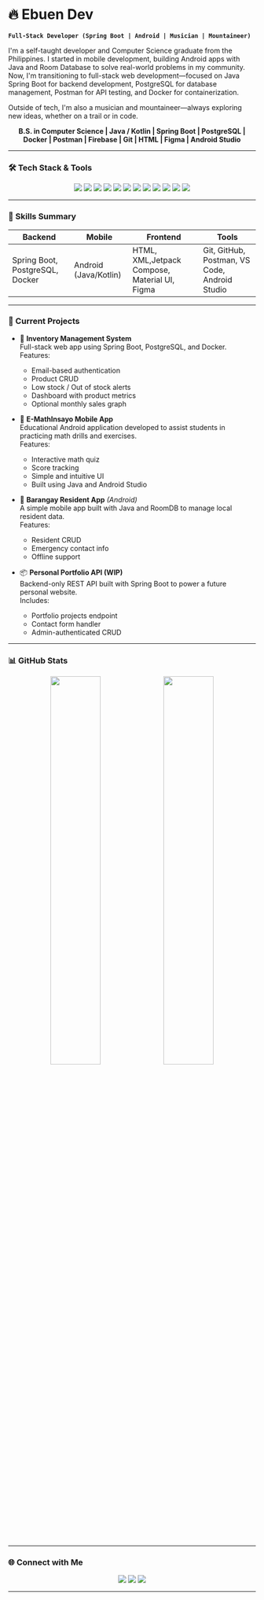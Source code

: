 # 🔥 Ebuen Dev

**`Full-Stack Developer (Spring Boot | Android | Musician | Mountaineer)`**

I'm a self-taught developer and Computer Science graduate from the Philippines. I started in mobile development, building Android apps with Java and Room Database to solve real-world problems in my community. Now, I'm transitioning to full-stack web development—focused on Java Spring Boot for backend development, PostgreSQL for database management, Postman for API testing, and Docker for containerization.

Outside of tech, I'm also a musician and mountaineer—always exploring new ideas, whether on a trail or in code.

<p align="center">
  <b>B.S. in Computer Science | Java / Kotlin | Spring Boot | PostgreSQL | Docker | Postman | Firebase | Git | HTML | Figma | Android Studio</b>
</p>

---

### 🛠 Tech Stack & Tools

<p align="center">
  <img src="https://img.shields.io/badge/Java-ED8B00?style=for-the-badge&logo=java&logoColor=white" />
  <img src="https://img.shields.io/badge/Kotlin-7F52FF?style=for-the-badge&logo=kotlin&logoColor=white" />
  <img src="https://img.shields.io/badge/Spring_Boot-6DB33F?style=for-the-badge&logo=springboot&logoColor=white" />
  <img src="https://img.shields.io/badge/PostgreSQL-316192?style=for-the-badge&logo=postgresql&logoColor=white" />
  <img src="https://img.shields.io/badge/Docker-2496ED?style=for-the-badge&logo=docker&logoColor=white" />
  <img src="https://img.shields.io/badge/Postman-FF6C37?style=for-the-badge&logo=postman&logoColor=white" />
  <img src="https://img.shields.io/badge/Firebase-FFCA28?style=for-the-badge&logo=firebase&logoColor=black" />
  <img src="https://img.shields.io/badge/HTML5-E34F26?style=for-the-badge&logo=html5&logoColor=white" />
  <img src="https://img.shields.io/badge/Git-F05032?style=for-the-badge&logo=git&logoColor=white" />
  <img src="https://img.shields.io/badge/GitHub-181717?style=for-the-badge&logo=github&logoColor=white" />
  <img src="https://img.shields.io/badge/Figma-F24E1E?style=for-the-badge&logo=figma&logoColor=white" />
  <img src="https://img.shields.io/badge/Android_Studio-3DDC84?style=for-the-badge&logo=android-studio&logoColor=white" />
</p>

---

### 🧠 Skills Summary

<div align="center">

| Backend                          | Mobile                 | Frontend                  | Tools                                      |
|----------------------------------|------------------------|----------------------------|--------------------------------------------|
| Spring Boot, PostgreSQL, Docker | Android (Java/Kotlin)  | HTML, XML,Jetpack Compose, Material UI, Figma | Git, GitHub, Postman, VS Code, Android Studio |

</div>

---

### 🚧 Current Projects

- 🔐 **Inventory Management System**  
  Full-stack web app using Spring Boot, PostgreSQL, and Docker.  
  Features:
  - Email-based authentication
  - Product CRUD
  - Low stock / Out of stock alerts
  - Dashboard with product metrics
  - Optional monthly sales graph

- 📱 **E-MathInsayo Mobile App**  
  Educational Android application developed to assist students in practicing math drills and exercises.  
  Features:
  - Interactive math quiz
  - Score tracking
  - Simple and intuitive UI
  - Built using Java and Android Studio

- 📱 **Barangay Resident App** *(Android)*  
  A simple mobile app built with Java and RoomDB to manage local resident data.  
  Features:
  - Resident CRUD
  - Emergency contact info
  - Offline support

- 📦 **Personal Portfolio API (WIP)**  
  Backend-only REST API built with Spring Boot to power a future personal website.  
  Includes:
  - Portfolio projects endpoint
  - Contact form handler
  - Admin-authenticated CRUD

---

### 📊 GitHub Stats

<p align="center">
  <img src="https://github-readme-stats.vercel.app/api?username=EbuenDev&show_icons=true&theme=tokyonight&hide_rank=true" width="45%" />
  <img src="https://github-readme-stats.vercel.app/api/top-langs/?username=EbuenDev&layout=compact&theme=tokyonight" width="45%" />
</p>

---

### 🌐 Connect with Me

<p align="center">
  <a href="https://www.facebook.com/mr.ebuen"><img src="https://img.shields.io/badge/Facebook-1877F2?style=for-the-badge&logo=facebook&logoColor=white"/></a>
  <a href="mailto:markianebuen@gmail.com"><img src="https://img.shields.io/badge/Gmail-D14836?style=for-the-badge&logo=gmail&logoColor=white"/></a>
  <a href="https://www.linkedin.com/in/markianebuen/"><img src="https://img.shields.io/badge/LinkedIn-0077B5?style=for-the-badge&logo=linkedin&logoColor=white"/></a>
</p>

---
